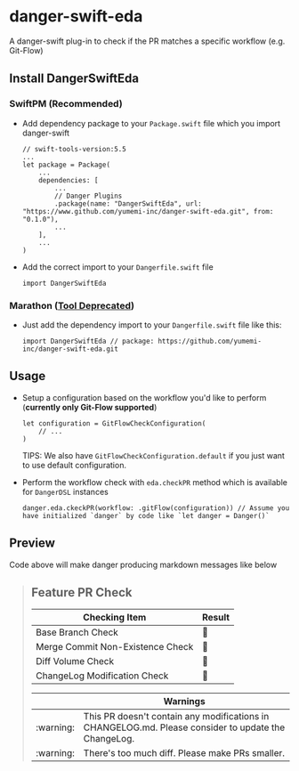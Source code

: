 # danger-swift-eda

A danger-swift plug-in to check if the PR matches a specific workflow (e.g. Git-Flow) 

## Install DangerSwiftEda

### SwiftPM (Recommended)

- Add dependency package to your `Package.swift` file which you import danger-swift

    ```
    // swift-tools-version:5.5
    ...
    let package = Package(
        ...
        dependencies: [
            ...
            // Danger Plugins
            .package(name: "DangerSwiftEda", url: "https://www.github.com/yumemi-inc/danger-swift-eda.git", from: "0.1.0"),
            ...
        ],
        ...
    )
    ```

- Add the correct import to your `Dangerfile.swift` file

    ```
    import DangerSwiftEda
    ```

### Marathon ([Tool Deprecated](https://github.com/JohnSundell/Marathon))

- Just add the dependency import to your `Dangerfile.swift` file like this:

    ```
    import DangerSwiftEda // package: https://github.com/yumemi-inc/danger-swift-eda.git
    ```

## Usage

- Setup a configuration based on the workflow you'd like to perform (**currently only Git-Flow supported**)

    ```
    let configuration = GitFlowCheckConfiguration(
        // ...
    )
    ```
    
    TIPS: We also have `GitFlowCheckConfiguration.default` if you just want to use default configuration.
    
- Perform the workflow check with `eda.checkPR` method which is available for `DangerDSL` instances

    ```
    danger.eda.ckeckPR(workflow: .gitFlow(configuration)) // Assume you have initialized `danger` by code like `let danger = Danger()`
    ```

## Preview

Code above will make danger producing markdown messages like below

> <!--
>   0 failure: 
>   2 warning:  This PR doesn't c..., There's too much ...
>   
>   2 markdown notices
>   DangerID: danger-id-Danger;
> -->
> 
> 
> ## Feature PR Check
> 
> Checking Item | Result
> | ---| --- |
> Base Branch Check | :tada:
> Merge Commit Non-Existence Check | :tada:
> Diff Volume Check | :thinking:
> ChangeLog Modification Check | :thinking:
> 
> <table>
>   <thead>
>     <tr>
>       <th width="50"></th>
>       <th width="100%" data-danger-table="true">Warnings</th>
>     </tr>
>   </thead>
>   <tbody><tr>
>       <td>:warning:</td>
>       <td>This PR doesn't contain any modifications in CHANGELOG.md. Please consider to update the ChangeLog.</td>
>     </tr>
>   
> <tr>
>       <td>:warning:</td>
>       <td>There's too much diff. Please make PRs smaller.</td>
>     </tr>
>   </tbody>
> </table>

